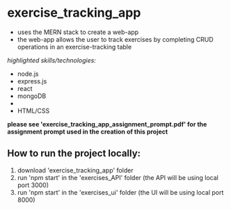 <h1>exercise_tracking_app</h1>
<ul>
  <li>uses the MERN stack to create a web-app </li>
  <li>the web-app allows the user to track exercises by completing CRUD operations in an exercise-tracking table</li>
</ul>
<em>highlighted skills/technologies:</em>
<ul>
<li>node.js</li>
<li>express.js</li>
<li>react</li>
<li>mongoDB<li>
<li>HTML/CSS</li>
</ul>
 <b>please see 'exercise_tracking_app_assignment_prompt.pdf' for the assignment prompt used in the creation of this project</b>
<br>
<h2>How to run the project locally:</h2>
  <ol>
  <li>download 'exercise_tracking_app' folder</li>
  <li>run 'npm start' in the 'exercises_API' folder (the API will be using local port 3000)</li>
  <li>run 'npm start' in the 'exercises_ui' folder (the UI will be using local port 8000)</li>
  </ol>

